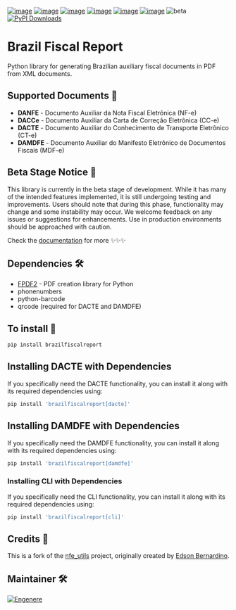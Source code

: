 [![image](https://github.com/engenere/BrazilFiscalReport/workflows/tests/badge.svg)](https://github.com/Engenere/BrazilFiscalReport/actions)
[![image](https://codecov.io/gh/engenere/BrazilFiscalReport/branch/main/graph/badge.svg)](https://app.codecov.io/gh/Engenere/BrazilFiscalReport)
[![image](https://img.shields.io/github/languages/top/Engenere/brazilfiscalreport)](https://pypi.org/project/BrazilFiscalReport/)
[![image](https://img.shields.io/pypi/v/brazilfiscalreport.svg)](https://pypi.org/project/BrazilFiscalReport/)
[![image](https://img.shields.io/github/license/Engenere/BrazilFiscalReport)](https://github.com/Engenere/BrazilFiscalReport/blob/main/LICENSE)
[![image](https://img.shields.io/github/contributors/Engenere/BrazilFiscalReport)](https://github.com/Engenere/BrazilFiscalReport/graphs/contributors)
![beta](https://img.shields.io/badge/status-beta-orange)
[![PyPI Downloads](https://static.pepy.tech/badge/brazilfiscalreport)](https://pepy.tech/projects/brazilfiscalreport)

# Brazil Fiscal Report

Python library for generating Brazilian auxiliary fiscal documents in PDF from XML documents.

## Supported Documents 📄

- **DANFE** - Documento Auxiliar da Nota Fiscal Eletrônica (NF-e)
- **DACCe** - Documento Auxiliar da Carta de Correção Eletrônica (CC-e)
- **DACTE** - Documento Auxiliar do Conhecimento de Transporte Eletrônico (CT-e)
- **DAMDFE** - Documento Auxiliar do Manifesto Eletrônico de Documentos Fiscais (MDF-e)

## Beta Stage Notice 🚧

This library is currently in the beta stage of development. While it has many of the intended features implemented, it is still undergoing testing and improvements. Users should note that during this phase, functionality may change and some instability may occur. We welcome feedback on any issues or suggestions for enhancements. Use in production environments should be approached with caution.

Check the [documentation](https://engenere.github.io/BrazilFiscalReport/) for more ✨✨✨

## Dependencies 🛠️

- [FPDF2](https://github.com/py-pdf/fpdf2) - PDF creation library for Python
- phonenumbers
- python-barcode
- qrcode (required for DACTE and DAMDFE)

## To install 🔧

```bash
pip install brazilfiscalreport
```

## Installing DACTE with Dependencies
If you specifically need the DACTE functionality, you can install it along with its required dependencies using:

```bash
pip install 'brazilfiscalreport[dacte]'
```

## Installing DAMDFE with Dependencies
If you specifically need the DAMDFE functionality, you can install it along with its required dependencies using:

```bash
pip install 'brazilfiscalreport[damdfe]'
```

### Installing CLI with Dependencies
If you specifically need the CLI functionality, you can install it along with its required dependencies using:

```bash
pip install 'brazilfiscalreport[cli]'
```

## Credits 🙌
This is a fork of the [nfe_utils](https://github.com/edsonbernar/nfe_utils) project, originally created by [Edson Bernardino](https://github.com/edsonbernar).

## Maintainer 🛠️
[![Engenere](https://storage.googleapis.com/eng-imagens/logo-fundo-preto.webp)]([#](https://engenere.one/))
